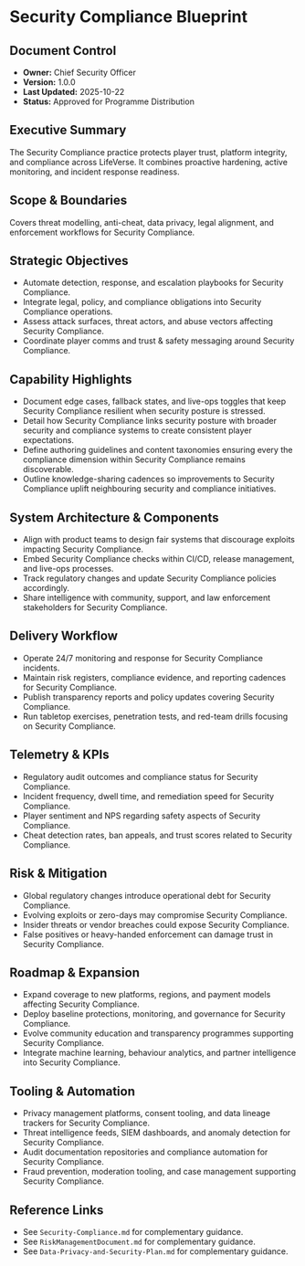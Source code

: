 # Security Compliance Blueprint
## Document Control
- **Owner:** Chief Security Officer
- **Version:** 1.0.0
- **Last Updated:** 2025-10-22
- **Status:** Approved for Programme Distribution

## Executive Summary
The Security Compliance practice protects player trust, platform integrity, and compliance across
LifeVerse. It combines proactive hardening, active monitoring, and incident response readiness.

## Scope & Boundaries
Covers threat modelling, anti-cheat, data privacy, legal alignment, and enforcement workflows for
Security Compliance.

## Strategic Objectives
- Automate detection, response, and escalation playbooks for Security Compliance.
- Integrate legal, policy, and compliance obligations into Security Compliance operations.
- Assess attack surfaces, threat actors, and abuse vectors affecting Security Compliance.
- Coordinate player comms and trust & safety messaging around Security Compliance.

## Capability Highlights
- Document edge cases, fallback states, and live-ops toggles that keep Security Compliance resilient when security posture is stressed.
- Detail how Security Compliance links security posture with broader security and compliance systems to create consistent player expectations.
- Define authoring guidelines and content taxonomies ensuring every the compliance dimension within Security Compliance remains discoverable.
- Outline knowledge-sharing cadences so improvements to Security Compliance uplift neighbouring security and compliance initiatives.

## System Architecture & Components
- Align with product teams to design fair systems that discourage exploits impacting Security Compliance.
- Embed Security Compliance checks within CI/CD, release management, and live-ops processes.
- Track regulatory changes and update Security Compliance policies accordingly.
- Share intelligence with community, support, and law enforcement stakeholders for Security Compliance.

## Delivery Workflow
- Operate 24/7 monitoring and response for Security Compliance incidents.
- Maintain risk registers, compliance evidence, and reporting cadences for Security Compliance.
- Publish transparency reports and policy updates covering Security Compliance.
- Run tabletop exercises, penetration tests, and red-team drills focusing on Security Compliance.

## Telemetry & KPIs
- Regulatory audit outcomes and compliance status for Security Compliance.
- Incident frequency, dwell time, and remediation speed for Security Compliance.
- Player sentiment and NPS regarding safety aspects of Security Compliance.
- Cheat detection rates, ban appeals, and trust scores related to Security Compliance.

## Risk & Mitigation
- Global regulatory changes introduce operational debt for Security Compliance.
- Evolving exploits or zero-days may compromise Security Compliance.
- Insider threats or vendor breaches could expose Security Compliance.
- False positives or heavy-handed enforcement can damage trust in Security Compliance.

## Roadmap & Expansion
- Expand coverage to new platforms, regions, and payment models affecting Security Compliance.
- Deploy baseline protections, monitoring, and governance for Security Compliance.
- Evolve community education and transparency programmes supporting Security Compliance.
- Integrate machine learning, behaviour analytics, and partner intelligence into Security Compliance.

## Tooling & Automation
- Privacy management platforms, consent tooling, and data lineage trackers for Security Compliance.
- Threat intelligence feeds, SIEM dashboards, and anomaly detection for Security Compliance.
- Audit documentation repositories and compliance automation for Security Compliance.
- Fraud prevention, moderation tooling, and case management supporting Security Compliance.

## Reference Links
- See `Security-Compliance.md` for complementary guidance.
- See `RiskManagementDocument.md` for complementary guidance.
- See `Data-Privacy-and-Security-Plan.md` for complementary guidance.
